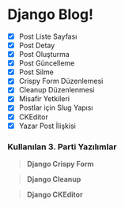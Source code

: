# Django Blog!
- [x] Post Liste Sayfası
- [x] Post Detay
- [x] Post Oluşturma
- [x] Post Güncelleme
- [x] Post Silme
- [x] Crispy Form Düzenlemesi
- [x] Cleanup Düzenlenmesi
- [x] Misafir Yetkileri
- [x] Postlar için Slug Yapısı
- [x] CKEditor
- [x] Yazar Post İlişkisi
### Kullanılan 3. Parti Yazılımlar


> **Django Crispy Form** 

> **Django Cleanup** 

> **Django CKEditor** 
> 
